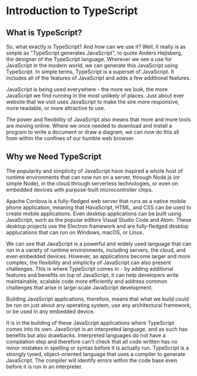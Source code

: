 # Introduction to TypeScript

## What is TypeScript?

So, what exactly is TypeScript? And how can we use it? Well, it really is as simple as "TypeScript generates JavaScript", to quote Anders Hejlsberg, the designer of the TypeScript language. Wherever we see a use for JavaScript in the modern world, we can generate this JavaScript using TypeScript. In simple terms, TypeScript is a superset of JavaScript. It includes all of the features of JavaScript and adds a few additional features.

JavaScript is being used everywhere - the more we look, the more JavaScript we find running in the most unlikely of places. Just about ever website that we visit uses JavaScript to make the sire more responsive, more readable, or more attractive to use.

The power and flexibility of JavaScript also means that more and more tools are moving online. Where we once needed to download and install a program to write a document or draw a diagram, we can now do this all from within the confines of our humble web browser.

## Why we Need TypeScript

The popularity and simplicity of JavaScript have inspired a whole host of runtime environments that can now run on a server, through Node.js (or simple Node), in the cloud through serverless technologies, or even on embedded devices with purpose-built microcontroller chips.

Apache Cordova is a fully-fledged web server that runs as a native mobile phone application, meaning that HavaScript, HTML, and CSS can be used to create mobile applications. Even desktop applications can be built using JavaScript, such as the popular editors Visual Studio Code and Atom. These desktop projects use the Electron framework and are fully-fledged desktop applucations that can run on Windows, macOS, or Linux.

We can see that JavaScript is a powerful and widely used language that can run in a variety of runtime environments, including servers, the cloud, and even embedded devices. However, as applications become larger and more complex, the flexibility and simplicity of JavaScript can also present challenges. This is where TypeScript comes in - by adding additional features and benefits on top of JavaScript, it can help developers write maintainable, scalable code more efficiently and address common challenges that arise in large-scale JavaScript development.

Building JavaScript applications, therefore, means that what we build could be run on just about any operating system, use any architectural framework, or be used in any embedded device.

It is in the building of these JavaScript applications where TypeScript comes into its own. JavaScript is an interpreted language, and as such has benefits but also drawbacks. Interpreted languages do not have a compilation step and therefore can't check that all code written has no minor mistakes in spelling or syntax before it is actually run. TypeScript is a strongly tyoed, object-oriented language that uses a compiler to generate JavaScript. The compiler will identify errors within the code base even before it is run in an interpreter.